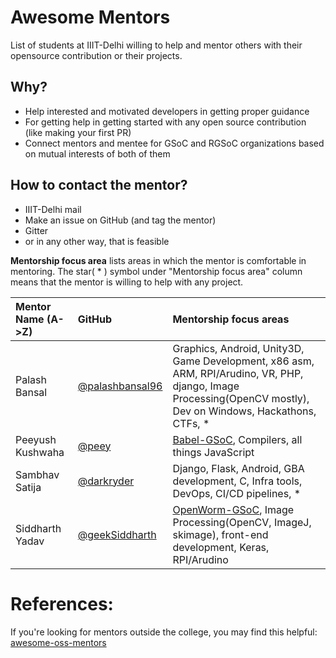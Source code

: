 # Awesome Mentors 
List of students at IIIT-Delhi willing to help and mentor others with their opensource contribution or their projects.

## Why?  
- Help interested and motivated developers in getting proper guidance
- For getting help in getting started with any open source contribution (like making your first PR)
- Connect mentors and mentee for GSoC and RGSoC organizations based on mutual interests of both of them

## How to contact the mentor? 
- IIIT-Delhi mail
- Make an issue on GitHub (and tag the mentor)
- Gitter
- or in any other way, that is feasible


**Mentorship focus area** lists areas in which the mentor is comfortable in mentoring.
The star( * ) symbol under "Mentorship focus area" column means that the mentor is willing to help with any project. 


| Mentor Name (A->Z)                 |     GitHub    | Mentorship focus areas    |
| :-----------          |     :---       |          :--- |
| Palash Bansal | [@palashbansal96](https://github.com/palashbansal96/) | Graphics, Android, Unity3D, Game Development, x86 asm, ARM, RPI/Arudino, VR, PHP, django, Image Processing(OpenCV mostly), Dev on Windows, Hackathons, CTFs, * |
| Peeyush Kushwaha | [@peey](https://github.com/peey)| [Babel-GSoC](https://github.com/peey/babel), Compilers, all things JavaScript|
| Sambhav Satija | [@darkryder](https://github.com/darkryder) | Django, Flask, Android, GBA development, C, Infra tools, DevOps, CI/CD pipelines, * |
| Siddharth Yadav | [@geekSiddharth](https://github.com/geekSiddharth/) | [OpenWorm-GSoC](https://gist.github.com/geekSiddharth/b1febf1585c94aa7e3041fb7e5538763), Image Processing(OpenCV, ImageJ, skimage), front-end development, Keras, RPI/Arudino|

# References:
If you're looking for mentors outside the college, you may find this helpful: [awesome-oss-mentors](https://github.com/lenadroid/awesome-oss-mentors)
